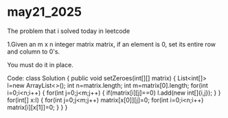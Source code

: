# may21_2025
The problem that i solved today in leetcode

1.Given an m x n integer matrix matrix, if an element is 0, set its entire row and column to 0's.

You must do it in place.

Code:
class Solution {
    public void setZeroes(int[][] matrix) {
        List<int[]> l=new ArrayList<>();
        int n=matrix.length;
        int m=matrix[0].length;
        for(int i=0;i<n;i++)
        {
            for(int j=0;j<m;j++)
            {
                if(matrix[i][j]==0) 
                    l.add(new int[]{i,j});
            }
        }
        for(int[] x:l)
        {
            for(int j=0;j<m;j++)
                matrix[x[0]][j]=0;
            for(int i=0;i<n;i++)
                matrix[i][x[1]]=0;
        }
    }
}
